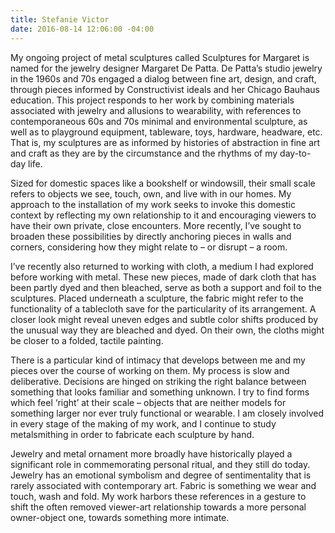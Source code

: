 ```yaml
---
title: Stefanie Victor
date: 2016-08-14 12:06:00 -04:00
---
```


My ongoing project of metal sculptures called Sculptures for Margaret is named for the jewelry designer Margaret De Patta. De Patta’s studio jewelry in the 1960s and 70s engaged a dialog between fine art, design, and craft, through pieces informed by Constructivist ideals and her Chicago Bauhaus education. This project responds to her work by combining materials associated with jewelry and allusions to wearability, with references to contemporaneous 60s and 70s minimal and environmental sculpture, as well as to playground equipment, tableware, toys, hardware, headware, etc. That is, my sculptures are as informed by histories of abstraction in fine art and craft as they are by the circumstance and the rhythms of my day-to-day life.  
 
Sized for domestic spaces like a bookshelf or windowsill, their small scale refers to objects we see, touch, own, and live with in our homes.  My approach to the installation of my work seeks to invoke this domestic context by reflecting my own relationship to it and encouraging viewers to have their own private, close encounters. More recently, I’ve sought to broaden these possibilities by directly anchoring pieces in walls and corners, considering how they might relate to – or disrupt – a room.  

I’ve recently also returned to working with cloth, a medium I had explored before working with metal. These new pieces, made of dark cloth that has been partly dyed and then bleached, serve as both a support and foil to the sculptures. Placed underneath a sculpture, the fabric might refer to the functionality of a tablecloth save for the particularity of its arrangement. A closer look might reveal uneven edges and subtle color shifts produced by the unusual way they are bleached and dyed. On their own, the cloths might be closer to a folded, tactile painting.  

There is a particular kind of intimacy that develops between me and my pieces over the course of working on them. My process is slow and deliberative. Decisions are hinged on striking the right balance between something that looks familiar and something unknown. I try to find forms which feel ‘right’ at their scale – objects that are neither models for something larger nor ever truly functional or wearable. I am closely involved in every stage of the making of my work, and I continue to study metalsmithing in order to fabricate each sculpture by hand.  

Jewelry and metal ornament more broadly have historically played a significant role in commemorating personal ritual, and they still do today. Jewelry has an emotional symbolism and degree of sentimentality that is rarely associated with contemporary art. Fabric is something we wear and touch, wash and fold. My work harbors these references in a gesture to shift the often removed viewer-art relationship towards a more personal owner-object one, towards something more intimate.




